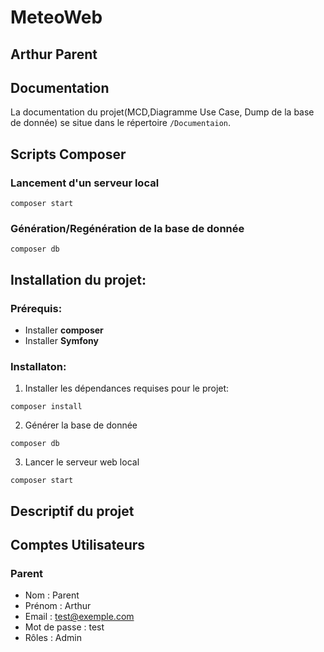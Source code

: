 # MeteoWeb
## Arthur Parent

## Documentation
La documentation du projet(MCD,Diagramme Use Case, Dump de la base de donnée) se situe dans le répertoire ``/Documentaion``.
## Scripts Composer

### Lancement d'un serveur local
```
composer start
```

### Génération/Regénération de la base de donnée

```
composer db
```
## Installation du projet:
### Prérequis:
- Installer **composer**
- Installer **Symfony**

### Installaton:

1. Installer les dépendances requises pour le projet:
```
composer install
```

2. Générer la base de donnée
```
composer db
```

3. Lancer le serveur web local
```
composer start
```



## Descriptif du projet

## Comptes Utilisateurs

### Parent
- Nom : Parent
- Prénom : Arthur
- Email : test@exemple.com
- Mot de passe : test
- Rôles : Admin

